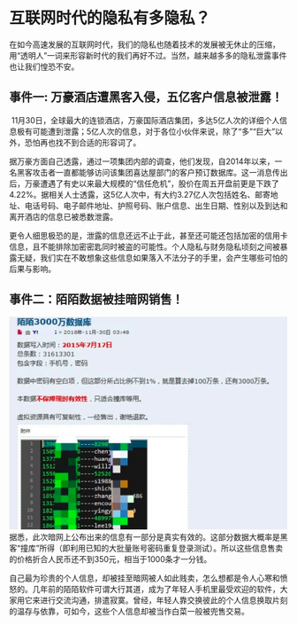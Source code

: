# 互联网时代的隐私有多隐私？
在如今高速发展的互联网时代，我们的隐私也随着技术的发展被无休止的压缩，用“透明人”一词来形容新时代的我们再好不过。当然，越来越多多的隐私泄露事件也让我们惶恐不安。
## 事件一: 万豪酒店遭黑客入侵，五亿客户信息被泄露！
![]()
11月30日，全球最大的连锁酒店，万豪国际酒店集团，多达5亿人次的详细个人信息极有可能遭到泄露；5亿人次的信息，对于各位小伙伴来说，除了“多”“巨大”以外，恐怕再也找不到合适的形容词了。 

据万豪方面自己透露，通过一项集团内部的调查，他们发现，自2014年以来，一名黑客攻击者一直都能够访问该集团喜达屋部门的客户预订数据库。这一消息传出后，万豪遭遇了有史以来最大规模的“信任危机”，股价在周五开盘前更是下跌了4.22%。据相关人士透露，这5亿人次中，有大约3.27亿人次包括姓名、邮寄地址、电话号码、电子邮件地址、护照号码、账户信息、出生日期、性别以及到达和离开酒店的信息已被悉数泄露。

更令人细思极恐的是，泄露的信息还远不止于此，甚至还可能还包括加密的信用卡信息，且不能排除加密密匙同时被盗的可能性。个人隐私与财务隐私顷刻之间被暴露无疑，我们实在不敢想象这些信息如果落入不法分子的手里，会产生哪些可怕的后果与影响。

## 事件二：陌陌数据被挂暗网销售！
![](https://github.com/xiaobaishangxian/homework/blob/gh-pages/images/653990-201812031827490248.jpg?raw=true)
据悉，此次暗网上公布出来的信息有一部分是真实有效的。这部分数据大概率是黑客“撞库”所得（即利用已知的大批量账号密码重复登录测试）。所以这些信息售卖的价格折合人民币还不到350元，相当于1000条才一分钱。

自己最为珍贵的个人信息，却被挂至暗网被人如此贱卖，怎么想都是令人心寒和愤怒的。几年前的陌陌软件可谓大行其道，成为了年轻人手机里最受欢迎的软件，大家用它来进行交流沟通，排遣寂寞。曾经，年轻人靠交换彼此的个人信息换取片刻的温存与依靠，可如今，这些个人信息却被当作白菜一般被兜售交易。

